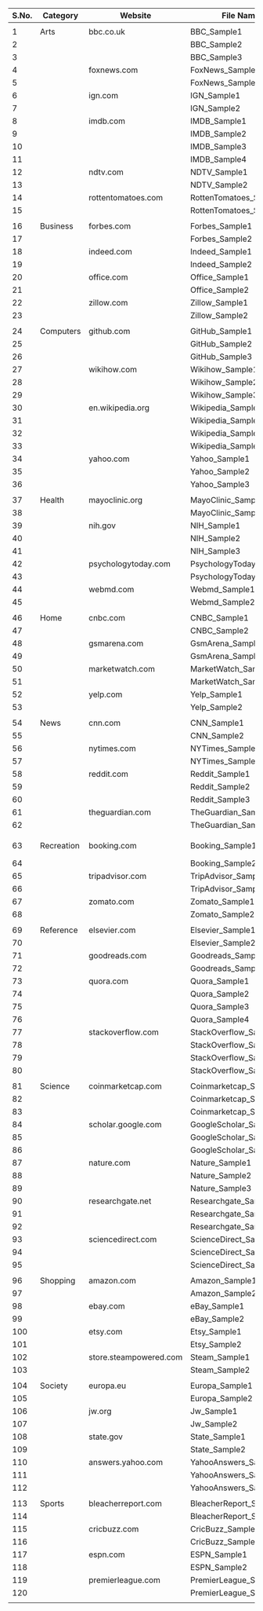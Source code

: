 | S&#46;No. | Category | Website | File Name | URLs |
|-|-|-|-|-|
|  |  |  |  |  |
| 1 | Arts | bbc.co.uk | BBC_Sample1 | https://www.bbc.co.uk/news/resources/idt-5aceb360-8bc3-4741-99f0-2e4f76ca02bb |
| 2 |  |  | BBC_Sample2 | https://www.bbc.com/news/science-environment-47938188 |
| 3 |  |  | BBC_Sample3 | https://www.bbc.com/news/business-44393135 |
| 4 |  | foxnews.com | FoxNews_Sample1 | https://www.foxnews.com/science/holy-grail-recyclable-plastics |
| 5 |  |  | FoxNews_Sample2 | https://www.foxnews.com/tech/amazon-machines-replace-thousands-of-jobs |
| 6 |  | ign.com | IGN_Sample1 | https://www.ign.com/articles/2014/06/09/game-of-thrones-the-watchers-on-the-wall-review |
| 7 |  |  | IGN_Sample2 | https://www.ign.com/faqs/2013/crazy-taxi-walkthrough-627161 |
| 8 |  | imdb.com | IMDB_Sample1 | https://www.imdb.com/title/tt0268978/ |
| 9 |  |  | IMDB_Sample2 | https://www.imdb.com/title/tt0268978/plotsummary |
| 10 |  |  | IMDB_Sample3 | https://www.imdb.com/title/tt2084970/ |
| 11 |  |  | IMDB_Sample4 | https://www.imdb.com/title/tt2084970/plotsummary |
| 12 |  | ndtv.com | NDTV_Sample1 | https://www.ndtv.com/science/first-mother-to-go-to-space-was-pregnant-when-nasas-offer-came-2036358 |
| 13 |  |  | NDTV_Sample2 | https://gadgets.ndtv.com/laptops/news/lenovo-thinkpad-x1-foldable-laptop-previewed-thinkbook-13s-14s-launched-price-specifications-2037333 |
| 14 |  | rottentomatoes.com | RottenTomatoes_Sample1 | https://www.rottentomatoes.com/top/ |
| 15 |  |  | RottenTomatoes_Sample2 | https://editorial.rottentomatoes.com/article/six-things-we-learned-from-the-star-wars-the-rise-of-skywalker-teaser-trailer/ |
|  |  |  |  |  |
| 16 | Business | forbes.com | Forbes_Sample1 | https://www.forbes.com/sites/forbesdigitalcovers/2018/07/19/the-inside-story-of-papa-johns-toxic-culture/#fdf3d0a3019f |
| 17 |  |  | Forbes_Sample2 | https://www.forbes.com/sites/parmyolson/2018/09/26/exclusive-whatsapp-cofounder-brian-acton-gives-the-inside-story-on-deletefacebook-and-why-he-left-850-million-behind/?utm_source=newsletter&utm_medium=email&utm_campaign=daily-dozen#51b08e7b3f20 |
| 18 |  | indeed.com | Indeed_Sample1 | https://www.indeed.com/jobs?q=Education+%26+Instruction+Occupations&from=hpbrowse |
| 19 |  |  | Indeed_Sample2 | https://www.indeed.com/viewjob?jk=c9daff8a97b2717e&tk=1dat7e92e5idc803&from=serp&vjs=3 |
| 20 |  | office.com | Office_Sample1 | https://support.office.com/en-us/article/known-issues-with-office-and-windows-10-28d56d84-c16c-4763-8eac-e51e05a37a16 |
| 21 |  |  | Office_Sample2 | https://answers.microsoft.com/en-us/msoffice/forum/all/outlook-2016-for-mac-freezes-os-x-el-capitan/9a2e97a8-25f4-4ab7-842b-ca132d147d1f |
| 22 |  | zillow.com | Zillow_Sample1 | https://www.zillow.com/home-buying-guide/how-to-buy-new-construction-homes/ |
| 23 |  |  | Zillow_Sample2 | https://www.zillow.com/b/ave-somerset-somerset-nj-5XqSzt/ |
|  |  |  |  |  |
| 24 | Computers | github.com | GitHub_Sample1 | https://github.com/dragnet-org/dragnet |
| 25 |  |  | GitHub_Sample2 | https://github.community/t5/GitHub-Learning-Lab/bd-p/learn |
| 26 |  |  | GitHub_Sample3 | https://github.com/microsoft/terminal |
| 27 |  | wikihow.com | Wikihow_Sample1 | https://www.wikihow.com/Build-a-Computer |
| 28 |  |  | Wikihow_Sample2 | https://www.wikihow.com/Get-a-Job-in-Computers |
| 29 |  |  | Wikihow_Sample3 | https://www.wikihow.com/Start-Learning-Computer-Programming |
| 30 |  | en.wikipedia.org | Wikipedia_Sample1 | https://en.wikipedia.org/wiki/Main_Page |
| 31 |  |  | Wikipedia_Sample2 | https://en.wikipedia.org/wiki/2008_Sichuan_earthquake |
| 32 |  |  | Wikipedia_Sample3 | https://en.wikipedia.org/wiki/Grand_Theft_Auto_IV |
| 33 |  |  | Wikipedia_Sample4 | https://en.wikipedia.org/wiki/Talk:Drug_policy_of_Sweden |
| 34 |  | yahoo.com | Yahoo_Sample1 | https://finance.yahoo.com/news/apple-power-over-facebook-google-184236383.html |
| 35 |  |  | Yahoo_Sample2 | https://finance.yahoo.com/news/facebook-fake-accounts-174616111.html |
| 36 |  |  | Yahoo_Sample3 | https://finance.yahoo.com/news/5-strong-buy-stocks-hedge-145352917.html |
|  |  |  |  |  |
| 37 | Health | mayoclinic.org | MayoClinic_Sample1 | https://discoverysedge.mayo.edu/2019/05/13/mayo-mouse-helps-fight-multiple-myeloma/ |
| 38 |  |  | MayoClinic_Sample2 | https://www.mayoclinic.org/diseases-conditions/alzheimers-disease/in-depth/alzheimers-stages/art-20048448 |
| 39 |  | nih.gov | NIH_Sample1 | https://www.niams.nih.gov/health-topics/kids/healthy-muscles |
| 40 |  |  | NIH_Sample2 | https://grants.nih.gov/policy/early-investigators/index.htm |
| 41 |  |  | NIH_Sample3 | https://directorsblog.nih.gov/2014/04/08/a-blueprint-for-brain-development/ |
| 42 |  | psychologytoday.com | PsychologyToday_Sample1 | https://www.psychologytoday.com/intl/blog/insight-therapy/201807/7-common-misconceptions-about-anxiety |
| 43 |  |  | PsychologyToday_Sample2 | https://www.psychologytoday.com/intl/conditions/attention-deficithyperactivity-disorder-children |
| 44 |  | webmd.com | Webmd_Sample1 | https://www.webmd.com/special-reports/opioids-pain/20180314/opioid-collins |
| 45 |  |  | Webmd_Sample2 | https://www.webmd.com/diabetes/guide/diabetes-basics |
|  |  |  |  |  |
| 46 | Home | cnbc.com | CNBC_Sample1 | https://www.cnbc.com/2019/05/09/jeff-bezos-unveils-blue-moon-lunar-lander.html |
| 47 |  |  | CNBC_Sample2 | https://www.cnbc.com/2019/05/08/nike-is-launching-nike-fit-to-scan-your-feet-tell-you-your-shoe-size.html |
| 48 |  | gsmarena.com | GsmArena_Sample1 | https://www.gsmarena.com/why_not_a_watch_phone_tracker_for_your_child-blog-21413.php |
| 49 |  |  | GsmArena_Sample2 | https://www.gsmarena.com/what_is_an_esim-news-27716.php |
| 50 |  | marketwatch.com | MarketWatch_Sample1 | https://www.marketwatch.com/investing/index/ukx?countrycode=uk |
| 51 |  |  | MarketWatch_Sample2 | https://www.marketwatch.com/story/these-6-stocks-in-the-sp-500-are-down-at-least-50-and-analysts-say-buy-2019-05-28?mod=economy-politics |
| 52 |  | yelp.com | Yelp_Sample1 | https://www.yelp.ie/biz/vintage-cocktail-club-v-c-c-dublin |
| 53 |  |  | Yelp_Sample2 | https://www.yelp.com/biz/boris-and-horton-new-york |
|  |  |  |  |  |
| 54 | News | cnn.com | CNN_Sample1 | https://edition.cnn.com/2019/05/16/health/blue-light-led-health-effects-bn-trnd/index.html |
| 55 |  |  | CNN_Sample2 | https://edition.cnn.com/2019/05/23/tech/tech-antitrust-scrutiny/index.html |
| 56 |  | nytimes.com | NYTimes_Sample1 | https://www.nytimes.com/2019/05/15/science/spacex-launch.html |
| 57 |  |  | NYTimes_Sample2 | https://www.nytimes.com/2019/05/17/science/math-physics-knitting-matsumoto.html |
| 58 |  | reddit.com | Reddit_Sample1 | https://www.reddit.com/r/webdev |
| 59 |  |  | Reddit_Sample2 | https://www.reddit.com/r/webdev/comments/3qttor/hey_rwebdev_i_made_a_free_mac_app_with_many/ |
| 60 |  |  | Reddit_Sample3 | https://www.reddit.com/r/webdev/comments/5w4dr4/psa_annotation_is_now_a_web_standard/ |
| 61 |  | theguardian.com | TheGuardian_Sample1 | https://www.theguardian.com/science/head-quarters/2017/sep/22/developmental-language-disorder-the-most-common-childhood-condition-youve-never-heard-of |
| 62 |  |  | TheGuardian_Sample2 | https://www.theguardian.com/commentisfree/2019/may/30/new-battle-britain-resistance-nigel-farage |
|  |  |  |  |  |
| 63 | Recreation | booking.com | Booking_Sample1 | https://www.booking.com/searchresults.en-us.html?aid=397594&label=gog235jc-1DCAEoggI46AdIM1gDaEKIAQGYATG4ARfIAQzYAQPoAQH4AQKIAgGoAgO4Ap2yvucFwAIB&sid=b9842ebfcd2b4237a894c8ea7ec26256&sb=1&src=index&src_elem=sb&error_url=https%3A%2F%2Fwww.booking.com%2Findex.html%3Faid%3D397594%3Blabel%3Dgog235jc-1DCAEoggI46AdIM1gDaEKIAQGYATG4ARfIAQzYAQPoAQH4AQKIAgGoAgO4Ap2yvucFwAIB%3Bsid%3Db9842ebfcd2b4237a894c8ea7ec26256%3Bsb_price_type%3Dtotal%26%3B&ss=Tallinn%2C+Harjumaa%2C+Estonia&is_ski_area=0&checkin_year=&checkin_month=&checkout_year=&checkout_month=&group_adults=2&group_children=0&no_rooms=1&b_h4u_keep_filters=&from_sf=1&ss_raw=Tallinn&ac_position=0&ac_langcode=en&ac_click_type=b&dest_id=-2625660&dest_type=city&iata=TLL&place_id_lat=59.438499&place_id_lon=24.755501&search_pageview_id=b13d3e0eff4501c8&search_selected=true |
| 64 |  |  | Booking_Sample2 | https://www.booking.com/hotel/ee/swissotel-tallinn.html?aid=397594;label=gog235jc-1DCAEoggI46AdIM1gDaEKIAQGYATG4ARfIAQzYAQPoAQH4AQKIAgGoAgO4Ap2yvucFwAIB;sid=b9842ebfcd2b4237a894c8ea7ec26256;dest_id=-2625660;dest_type=city;dist=0;group_adults=2;hapos=5;hpos=5;room1=A%2CA;sb_price_type=total;sr_order=popularity;srepoch=1559206179;srpvid=b13d3e1104f601e1;type=total;ucfs=1&#hotelTmpl |
| 65 |  | tripadvisor.com | TripAdvisor_Sample1 | https://www.tripadvisor.com/Restaurants-g187309-Munich_Upper_Bavaria_Bavaria.html |
| 66 |  |  | TripAdvisor_Sample2 | https://www.tripadvisor.com/Attractions-g187309-Activities-Munich_Upper_Bavaria_Bavaria.html |
| 67 |  | zomato.com | Zomato_Sample1 | https://www.zomato.com/new-york-city/death-co-east-village/info |
| 68 |  |  | Zomato_Sample2 | https://www.zomato.com/pl/users/lydia-y-48786734/foodjourney |
|  |  |  |  |  |
| 69 | Reference | elsevier.com | Elsevier_Sample1 | https://www.elsevier.com/about/press-releases/research-and-journals/the-sugar-wars-rhetoric-or-reason |
| 70 |  |  | Elsevier_Sample2 | https://www.elsevier.com/about/press-releases/research-and-journals/hpv-vs-pap-test-for-cervical-cancer-screening-strong-evidence-calls-for-new-protocols,-say-experts |
| 71 |  | goodreads.com | Goodreads_Sample1 | https://www.goodreads.com/blog/show/1294-hot-reading-challenge-tips-from-pros-who-read-more-than-100-books-a-year |
| 72 |  |  | Goodreads_Sample2 | https://www.goodreads.com/topic/show/18067943-metamorphosis---april-2016 |
| 73 |  | quora.com | Quora_Sample1 | https://www.quora.com/What-is-the-ultimate-fact-checking-source |
| 74 |  |  | Quora_Sample2 | https://www.quora.com/How-does-Factlink-compare-to-Hypothes-is |
| 75 |  |  | Quora_Sample3 | https://www.quora.com/What-do-social-bookmarking-and-curation-tools-look-like-in-the-semantic-web |
| 76 |  |  | Quora_Sample4 | https://www.quora.com/What-is-the-best-project-management-software-for-small-creative-teams |
| 77 |  | stackoverflow.com | StackOverflow_Sample1 | https://stackoverflow.com/questions/30527522/what-are-the-differences-between-visual-studio-code-and-visual-studio |
| 78 |  |  | StackOverflow_Sample2 | https://stackoverflow.com/questions/2116162/how-to-display-html-in-textview |
| 79 |  |  | StackOverflow_Sample3 | https://stackoverflow.com/users |
| 80 |  |  | StackOverflow_Sample4 | https://stackoverflow.com/tags |
|  |  |  |  |  |
| 81 | Science | coinmarketcap.com | Coinmarketcap_Sample1 | https://coinmarketcap.com/ |
| 82 |  |  | Coinmarketcap_Sample2 | https://blog.coinmarketcap.com/2019/02/15/a-crypto-derivatives-primer/ |
| 83 |  |  | Coinmarketcap_Sample3 | https://blog.coinmarketcap.com/2019/08/06/crypto-guide-1/ |
| 84 |  | scholar.google.com | GoogleScholar_Sample1 | https://scholar.google.com/scholar?as_q=&as_epq=web+annotations&as_oq=&as_eq=semantic&as_occt=any&as_sauthors=&as_publication=&as_ylo=&as_yhi=&hl=en&as_sdt=0%2C5 |
| 85 |  |  | GoogleScholar_Sample2 | https://patents.google.com/patent/US7747943B2/en |
| 86 |  |  | GoogleScholar_Sample3 | https://scholar.google.com/citations?hl=en&user=qt2ytIgAAAAJ |
| 87 |  | nature.com | Nature_Sample1 | https://www.nature.com/articles/d41586-019-02474-y |
| 88 |  |  | Nature_Sample2 | https://www.nature.com/articles/d41586-019-00084-2 |
| 89 |  |  | Nature_Sample3 | https://www.nature.com/articles/d41586-018-07671-9 |
| 90 |  | researchgate.net | Researchgate_Sample1 | https://www.researchgate.net/profile/Tim_Berners-Lee |
| 91 |  |  | Researchgate_Sample2 | https://www.researchgate.net/post/Blockchain_and_Peer_to_Peer_Internet |
| 92 |  |  | Researchgate_Sample3 | https://www.researchgate.net/post/If_every_neuron_in_a_human_was_accurately_simulated_in_a_computer_would_it_result_in_human_consciousness |
| 93 |  | sciencedirect.com | ScienceDirect_Sample1 | https://www.sciencedirect.com/search/advanced?qs=%22web%20annotation%22%20AND%20NOT%20%22semantic%22&show=25&sortBy=relevance |
| 94 |  |  | ScienceDirect_Sample2 | https://www.sciencedirect.com/science/article/pii/S1045926X17300691 |
| 95 |  |  | ScienceDirect_Sample3 | https://www.sciencedirect.com/science/article/pii/S0277379118307261 |
|  |  |  |  |  |
| 96 | Shopping | amazon.com | Amazon_Sample1 | https://www.amazon.com/b/?node=3426471&ref_=Oct_CateC_3350161_2&pf_rd_p=3778e6cc-eeaf-52c0-96ac-d031ef347195&pf_rd_s=merchandised-search-4&pf_rd_t=101&pf_rd_i=3350161&pf_rd_m=ATVPDKIKX0DER&pf_rd_r=S0J19BWNWW5XCVJSB92H&pf_rd_r=S0J19BWNWW5XCVJSB92H&pf_rd_p=3778e6cc-eeaf-52c0-96ac-d031ef347195 |
| 97 |  |  | Amazon_Sample2 | https://www.amazon.com/GoPro-HERO7-Black-Waterproof-Streaming-Stabilization/dp/B07GDGZCCH/ref=sr_1_2?fst=as%3Aoff&pf_rd_i=16225009011&pf_rd_m=ATVPDKIKX0DER&pf_rd_p=82d03e2f-30e3-48bf-a811-d3d2a6628949&pf_rd_r=FMRYEADTWW8C2WYA9N55&pf_rd_s=merchandised-search-4&pf_rd_t=101&qid=1559217875&refinements=p_n_shipping_option-bin%3A3242350011&rnid=502394&s=electronics&sr=1-2 |
| 98 |  | ebay.com | eBay_Sample1 | https://www.ebay.com/b/Camera-Drones/179697/bn_89951 |
| 99 |  |  | eBay_Sample2 | https://www.ebay.com/p/DJI-Mavic-Pro-4k-Drone-Quadcopter-Gray/1092478460?iid=143365394500&rt=nc |
| 100 |  | etsy.com | Etsy_Sample1 | https://www.etsy.com/c/home-and-living/office?ref=catnav-891 |
| 101 |  |  | Etsy_Sample2 | https://www.etsy.com/listing/697175039/desk-accessories-by-oakywood-desk-setup?ga_order=most_relevant&ga_search_type=all&ga_view_type=gallery&ga_search_query=&ref=sc_gallery-1-2&plkey=862116513197fd5173ecac4c482df057e5a06278%3A697175039 |
| 102 |  | store.steampowered.com | Steam_Sample1 | https://store.steampowered.com/search/?filter=topsellers |
| 103 |  |  | Steam_Sample2 | https://steamcommunity.com/games/365670/announcements/ |
|  |  |  |  |  |
| 104 | Society | europa.eu | Europa_Sample1 | http://ec.europa.eu/environment/legal/reporting/products_en.htm |
| 105 |  |  | Europa_Sample2 | https://www.eea.europa.eu/themes/air/highlights |
| 106 |  | jw.org | Jw_Sample1 | https://www.jw.org/en/publications/magazines/watchtower-simplified-july-2018/whose-recognition-do-you-seek/ |
| 107 |  |  | Jw_Sample2 | https://www.jw.org/en/publications/magazines/watchtower-simplified-september-2018/be-considerate-kind-imitation-of-god/ |
| 108 |  | state.gov | State_Sample1 | https://www.state.gov/reports/2018-country-reports-on-human-rights-practices/ |
| 109 |  |  | State_Sample2 | https://www.state.gov/remarks-at-the-2019-internet-governance-forum-usa-conference/ |
| 110 |  | answers.yahoo.com | YahooAnswers_Sample1 | https://answers.yahoo.com/ |
| 111 |  |  | YahooAnswers_Sample2 | https://answers.yahoo.com/question/index?qid=20190529180308AA0kfmt |
| 112 |  |  | YahooAnswers_Sample3 | https://policies.oath.com/us/en/oath/terms/otos/index.html |
|  |  |  |  |  |
| 113 | Sports | bleacherreport.com | BleacherReport_Sample1 | https://bleacherreport.com/articles/2848490-the-biggest-fantasy-football-sleepers-at-every-position |
| 114 |  |  | BleacherReport_Sample2 | https://bleacherreport.com/articles/2846615-every-nba-teams-top-priority-in-2020-free-agency |
| 115 |  | cricbuzz.com | CricBuzz_Sample1 | https://www.cricbuzz.com/cricket-news |
| 116 |  |  | CricBuzz_Sample2 | https://www.cricbuzz.com/cricket-news/108190/spotlight-the-meaning-of-the-icc-cricket-world-cup |
| 117 |  | espn.com | ESPN_Sample1 | http://www.espn.com/fantasy/baseball/story/_/id/26847793/the-art-called-strikes-how-benefit-fantasy |
| 118 |  |  | ESPN_Sample2 | http://www.espn.com/mlb/story/_/id/25626943/2019-baseball-hall-fame |
| 119 |  | premierleague.com | PremierLeague_Sample1 | https://www.premierleague.com/youth/EPPP |
| 120 |  |  | PremierLeague_Sample2 | https://www.premierleague.com/news/1325116 |
|  |  |  |  |
